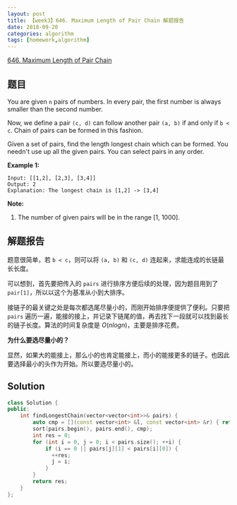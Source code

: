 ```yaml
---
layout: post
title: 【week3】646. Maximum Length of Pair Chain 解题报告
date: 2018-09-20
categories: algorithm
tags: [homework,algorithm]
---
```


[646. Maximum Length of Pair Chain](https://leetcode.com/problems/maximum-length-of-pair-chain/description/)

<!--more--> 

## 题目

You are given `n` pairs of numbers. In every pair, the first number is always smaller than the second number.

Now, we define a pair `(c, d)` can follow another pair `(a, b)` if and only if `b < c`. Chain of pairs can be formed in this fashion.

Given a set of pairs, find the length longest chain which can be formed. You needn't use up all the given pairs. You can select pairs in any order.

**Example 1:**

```
Input: [[1,2], [2,3], [3,4]]
Output: 2
Explanation: The longest chain is [1,2] -> [3,4]
```



   **Note:**

   1. The number of given pairs will be in the range [1, 1000].

## 解题报告

题意很简单，若 `b < c`，则可以将 `(a, b)` 和 `(c, d)` 连起来，求能连成的长链最长长度。

可以想到，首先要把传入的 `pairs` 进行排序方便后续的处理，因为题目用到了 `pair[1]`，所以以这个为基准从小到大排序。

接链子的最关键之处是每次都选尾尽量小的，而刚开始排序便提供了便利。只要把 `pairs` 遍历一遍，能接的接上，并记录下链尾的值，再去找下一段就可以找到最长的链子长度。算法的时间复杂度是 $O(nlogn)$，主要是排序花费。

**为什么要选尽量小的？**

显然，如果大的能接上，那么小的也肯定能接上，而小的能接更多的链子。也因此要选择最小的头作为开始。所以要选尽量小的。

## Solution

```cpp
class Solution {
public:
    int findLongestChain(vector<vector<int>>& pairs) {
        auto cmp = [](const vector<int> &l, const vector<int> &r) { return l[1] < r[1]; };
        sort(pairs.begin(), pairs.end(), cmp);
        int res = 0;
        for (int i = 0, j = 0; i < pairs.size(); ++i) {
            if (i == 0 || pairs[j][1] < pairs[i][0]) {
              ++res;
              j = i;
            }
        }
        return res;
    }
};
```

